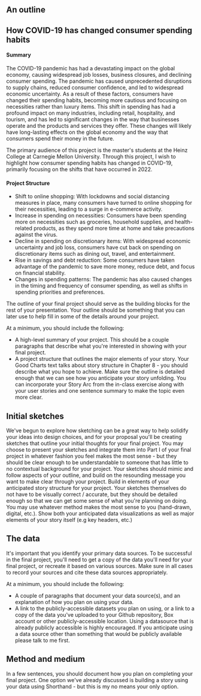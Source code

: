 ## An outline

## How COVID-19 has changed consumer spending habits

#### Summary
The COVID-19 pandemic has had a devastating impact on the global economy, causing widespread job losses, business closures, and declining consumer spending. The pandemic has caused unprecedented disruptions to supply chains, reduced consumer confidence, and led to widespread economic uncertainty. As a result of these factors, consumers have changed their spending habits, becoming more cautious and focusing on necessities rather than luxury items. This shift in spending has had a profound impact on many industries, including retail, hospitality, and tourism, and has led to significant changes in the way that businesses operate and the products and services they offer. These changes will likely have long-lasting effects on the global economy and the way that consumers spend their money in the future.

The primary audience of this project is the master's students at the Heinz College at Carnegie Mellon University. Through this project, I wish to highlight how consumer spending habits has changed in COVID-19, primarily focusing on the shifts that have occurred in 2022.

#### Project Structure
- Shift to online shopping: With lockdowns and social distancing measures in place, many consumers have turned to online shopping for their necessities, leading to a surge in e-commerce activity.
- Increase in spending on necessities: Consumers have been spending more on necessities such as groceries, household supplies, and health-related products, as they spend more time at home and take precautions against the virus.
- Decline in spending on discretionary items: With widespread economic uncertainty and job loss, consumers have cut back on spending on discretionary items such as dining out, travel, and entertainment.
- Rise in savings and debt reduction: Some consumers have taken advantage of the pandemic to save more money, reduce debt, and focus on financial stability.
- Changes in spending patterns: The pandemic has also caused changes in the timing and frequency of consumer spending, as well as shifts in spending priorities and preferences.



The outline of your final project should serve as the building blocks for the rest of your presentation.  Your outline should be something that you can later use to help fill in some of the details around your project.  

At a minimum, you should include the following: 

- A high-level summary of your project.  This should be a couple paragraphs that describe what you're interested in showing with your final project.  
- A project structure that outlines the major elements of your story.  Your Good Charts text talks about story structure in Chapter 8 - you should describe what you hope to achieve.  Make sure the outline is detailed enough that we can see how you anticipate your story unfolding.  You can incorporate your Story Arc from the in-class exercise along with your user stories and one sentence summary to make the topic even more clear. 


## Initial sketches
We've begun to explore how sketching can be a great way to help solidify your ideas into design choices, and for your proposal you'll be creating sketches that outline your initial thoughts for your final project.  You may choose to present your sketches and integrate them into Part I of your final project in whatever fashion you feel makes the most sense - but they should be clear enough to be understandable to someone that has little to no contextual background for your project.  Your sketches should mimic and follow aspects of your outline, and build on the resounding message you want to make clear through your project.  Build in elements of your anticipated story structure for your project.  Your sketches themselves do not have to be visually correct / accurate, but they should be detailed enough so that we can get some sense of what you're planning on doing. You may use whatever method makes the most sense to you (hand-drawn, digital, etc.).   Show both your anticipated data visualizations as well as major elements of your story itself (e.g key headers, etc.)

## The data
It's important that you identify your primary data sources.  To be successful in the final project, you'll need to get a copy of the data you'll need for your final project, or recreate it based on various sources.  Make sure in all cases to record your sources and cite these data sources appropriately. 

At a minimum, you should include the following: 

- A couple of paragraphs that document your data source(s), and an explanation of how you plan on using your data. 
- A link to the publicly-accessible datasets you plan on using, or a link to a copy of the data you've uploaded to your Github repository, Box account or other publicly-accessible location. Using a datasource that is already publicly accessible is highly encouraged.  If you anticipate using a data source other than something that would be publicly available please talk to me first. 


## Method and medium
In a few sentences, you should document how you plan on completing your final project.  One option we've already discussed is building a story using your data using Shorthand - but this is my no means your only option.
